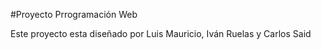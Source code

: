 #Proyecto Prrogramación Web

Este proyecto esta diseñado por Luis Mauricio, 
Iván Ruelas y Carlos Said
